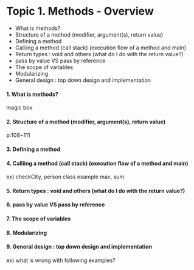 
# Topic 1. Methods - Overview

- What is methods?
- Structure of a method (modifier, argument(s), return value)
- Defining a method
- Calliing a method (call stack) (execution flow of a method and main)
- Return types : void and others (what do I do with the return value?)
- pass by value VS pass by reference
- The scope of variables
- Modularizing
- General design : top down design and implementation


#### 1. What is methods?

magic box

#### 2. Structure of a method (modifier, argument(s), return value)

p:108~111

#### 3. Defining a method



#### 4. Calliing a method (call stack) (execution flow of a method and main)

ex) checkCity, person class example
max, sum

#### 5. Return types : void and others (what do I do with the return value?)


#### 6. pass by value VS pass by reference



#### 7. The scope of variables
#### 8. Modularizing
#### 9. General design : top down design and implementation


ex) what is wrong with following examples?
